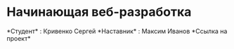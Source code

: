 Начинающая веб-разработка
==========================

\*Студент\* : Кривенко Сергей
\*Наставник\* : Максим Иванов
\*Ссылка на проект\*  


